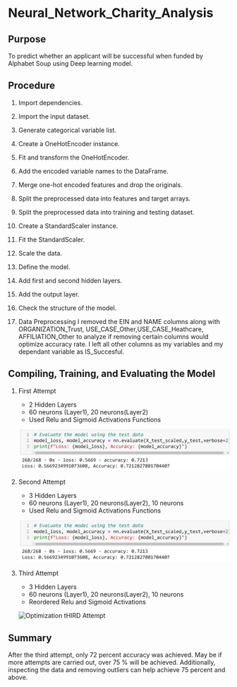 # Neural_Network_Charity_Analysis

## Purpose

To predict whether an applicant will be successful when funded by Alphabet Soup using Deep learning model.

## Procedure

1. Import dependencies.

2. Import the input dataset.

3. Generate categorical variable list.

4. Create a OneHotEncoder instance.

5. Fit and transform the OneHotEncoder.

6. Add the encoded variable names to the DataFrame.

7. Merge one-hot encoded features and drop the originals.

8. Split the preprocessed data into features and target arrays.

9. Split the preprocessed data into training and testing dataset.

10. Create a StandardScaler instance.

11. Fit the StandardScaler.

12. Scale the data.

13. Define the model.

14. Add first and second hidden layers.

15. Add the output layer.

16. Check the structure of the model.

17. Data Preprocessing I removed the EIN and NAME columns along with ORGANIZATION_Trust, USE_CASE_Other,USE_CASE_Heathcare, AFFILIATION_Other to analyze if removing certain columns would optimize accuracy rate. I left all other columns as my variables and my dependant variable as IS_Succesful.

## Compiling, Training, and Evaluating the Model

1. First Attempt
    - 2 Hidden Layers
    - 60 neurons (Layer1), 20 neurons(Layer2)
    - Used Relu and Sigmoid Activations Functions

    ![Optimization First Attempt](.\Resources\Optimization-FirstAttempt.PNG)

2. Second Attempt
    - 3 Hidden Layers
    - 60 neurons (Layer1), 20 neurons(Layer2), 10 neurons
    - Used Relu and Sigmoid Activations Functions

   ![Optimization Second Attempt](.\Resources\Optimization-FirstAttempt.PNG)

3. Third Attempt
    - 3 Hidden Layers
    - 60 neurons (Layer1), 20 neurons(Layer2), 10 neurons
    - Reordered Relu and Sigmoid Activations

    ![Optimization tHIRD Attempt](.Resources\Optimization-ThirdAttempt.PNG)

## Summary

After the third attempt, only 72 percent accuracy was achieved. May be if more attempts are carried out, over 75 % will be achieved. Additionally, inspecting the data and removing outliers can help achieve 75 percent and above.
